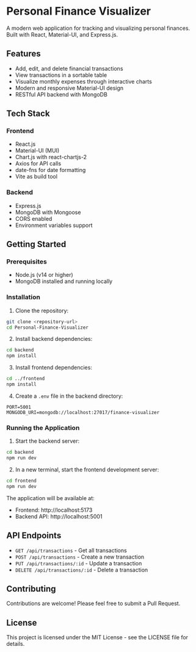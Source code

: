 # Personal Finance Visualizer

A modern web application for tracking and visualizing personal finances. Built with React, Material-UI, and Express.js.

## Features

- Add, edit, and delete financial transactions
- View transactions in a sortable table
- Visualize monthly expenses through interactive charts
- Modern and responsive Material-UI design
- RESTful API backend with MongoDB

## Tech Stack

### Frontend
- React.js
- Material-UI (MUI)
- Chart.js with react-chartjs-2
- Axios for API calls
- date-fns for date formatting
- Vite as build tool

### Backend
- Express.js
- MongoDB with Mongoose
- CORS enabled
- Environment variables support

## Getting Started

### Prerequisites
- Node.js (v14 or higher)
- MongoDB installed and running locally

### Installation

1. Clone the repository:
```bash
git clone <repository-url>
cd Personal-Finance-Visualizer
```

2. Install backend dependencies:
```bash
cd backend
npm install
```

3. Install frontend dependencies:
```bash
cd ../frontend
npm install
```

4. Create a `.env` file in the backend directory:
```env
PORT=5001
MONGODB_URI=mongodb://localhost:27017/finance-visualizer
```

### Running the Application

1. Start the backend server:
```bash
cd backend
npm run dev
```

2. In a new terminal, start the frontend development server:
```bash
cd frontend
npm run dev
```

The application will be available at:
- Frontend: http://localhost:5173
- Backend API: http://localhost:5001

## API Endpoints

- `GET /api/transactions` - Get all transactions
- `POST /api/transactions` - Create a new transaction
- `PUT /api/transactions/:id` - Update a transaction
- `DELETE /api/transactions/:id` - Delete a transaction

## Contributing

Contributions are welcome! Please feel free to submit a Pull Request.

## License

This project is licensed under the MIT License - see the LICENSE file for details.

